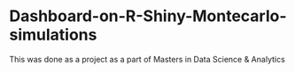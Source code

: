 # Dashboard-on-R-Shiny-Montecarlo-simulations
This was done as a project as a part of Masters in Data Science & Analytics 
